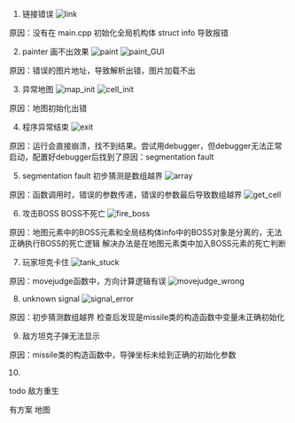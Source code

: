1. 链接错误 
![link](https://github.com/daisuki3/TankWar/blob/master/de/link.png)

原因：没有在 main.cpp 初始化全局机构体 struct info 导致报错

2. painter 画不出效果 
![paint](https://github.com/daisuki3/TankWar/blob/master/de/paint.png)
![paint_GUI](https://github.com/daisuki3/TankWar/blob/master/de/paintGUI.png)

原因：错误的图片地址，导致解析出错，图片加载不出

3. 异常地图
![map_init](https://github.com/daisuki3/TankWar/blob/master/de/map_init.png)
![cell_init](https://github.com/daisuki3/TankWar/blob/master/de/cell_init.png)

原因：地图初始化出错

4. 程序异常结束 
![exit](https://github.com/daisuki3/TankWar/blob/master/de/exit.png)

原因：运行会直接崩溃，找不到结果。尝试用debugger，但debugger无法正常启动，配置好debugger后找到了原因：segmentation fault

5. segmentation fault 初步猜测是数组越界
![array](https://github.com/daisuki3/TankWar/blob/master/de/array.png)

原因：函数调用时，错误的参数传递，错误的参数最后导致数组越界
![get_cell](https://github.com/daisuki3/TankWar/blob/master/de/get_cell.png)

6. 攻击BOSS BOSS不死亡
![fire_boss](https://github.com/daisuki3/TankWar/blob/master/de/fire_boss.png)

原因：地图元素中的BOSS元素和全局结构体info中的BOSS对象是分离的，无法正确执行BOSS的死亡逻辑
解决办法是在地图元素类中加入BOSS元素的死亡判断 

7. 玩家坦克卡住
![tank_stuck](https://github.com/daisuki3/TankWar/blob/master/de/tank_stuck.png)


原因：movejudge函数中，方向计算逻辑有误
![movejudge_wrong](https://github.com/daisuki3/TankWar/blob/master/de/movejudge_wrong.png)

8. unknown signal
![signal_error](https://github.com/daisuki3/TankWar/blob/master/de/signal_error.png)

原因：初步猜测数组越界 检查后发现是missile类的构造函数中变量未正确初始化

9. 敌方坦克子弹无法显示

原因：missile类的构造函数中，导弹坐标未给到正确的初始化参数

10. 

todo
    敌方重生 

有方案
    地图